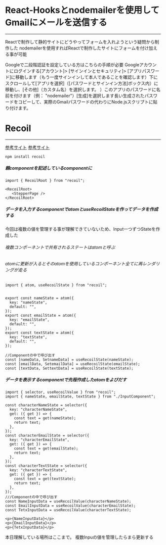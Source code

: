 # React-Hooksとnodemailerを使用してGmailにメールを送信する
***
Reactで制作して静的サイトにどうやってフォームを入れようという疑問から制作した
nodemailerを使用すればReactで制作したサイトにフォームを付け加える事が可能

Googleで二段階認証を設定している方はこちらの手順が必要
Googleアカウントにログインする[アカウント]> [サインインとセキュリティ]> [アプリパスワード]に移動します（もう一度サインインして本人であることを確認します）下にスクロールして[アプリを選択]（[パスワードとサインイン方法]ボックス内）に移動し、[その他]（カスタム名）を選択します。 ）このアプリのパスワードに名前を付けます（例： "nodemailer"）[生成]を選択します長い生成されたパスワードをコピーして、実際のGmailパスワードの代わりにNode.jsスクリプトに貼り付けます。


# Recoil
***
[参考サイト](https://recoiljs.org/docs/introduction/getting-started)
[参考サイト](https://tech.stmn.co.jp/entry/2020/05/28/152551)

```fish
npm install recoil
```
##### 親componentを記述しているcomponentに
```
import { RecoilRoot } from "recoil";

<RecoilRoot>
   <StepperPage />
</RecoilRoot>
```
##### データを入力するcomponentでatomとuseRecoilStateを作ってデータを作成する
今回は複数の値を管理する事が理解できていないため、Input一つずつStateを作成した

###### 複数コンポーネントで共有されるステートはatomと呼ぶ
###### atomに更新が入るとそのatomを使用しているコンポーネント全てに再レンダリングが走る
```
import { atom, useRecoilState } from "recoil";


export const nameState = atom({
  key: "nameState",
  default: "",
});
export const emailState = atom({
  key: "emailState",
  default: "",
});
export const textState = atom({
  key: "textState",
  default: "",
});

//Componentの中で呼び出す
const [nameData, SetnameData] = useRecoilState(nameState);
const [emailData, SetemailData] = useRecoilState(emailState);
const [textData, SettextData] = useRecoilState(textState);
```
##### データを表示するcomponentで先程作成したatomをよびだす
```
import { selector, useRecoilValue } from "recoil";
import { nameState, emailState, textState } from "./InputComponent";

const characterNameState = selector({
  key: "characterNameState",
  get: ({ get }) => {
    const text = get(nameState);
    return text;
  },
});
const characterEmailState = selector({
  key: "characterEmailState",
  get: ({ get }) => {
    const text = get(emailState);
    return text;
  },
});
const characterTextState = selector({
  key: "characterTextState",
  get: ({ get }) => {
    const text = get(textState);
    return text;
  },
});
///Componentの中で呼び出す
const NameInputData = useRecoilValue(characterNameState);
const EmailInputData = useRecoilValue(characterEmailState);
const TetxInputData = useRecoilValue(characterTextState);

<p>{NameInputData}</p>
<p>{EmailInputData}</p>
<p>{TetxInputData}</p> 
```

本日理解している場所はここまで。
複数Inpuの値を管理したらまら更新する
